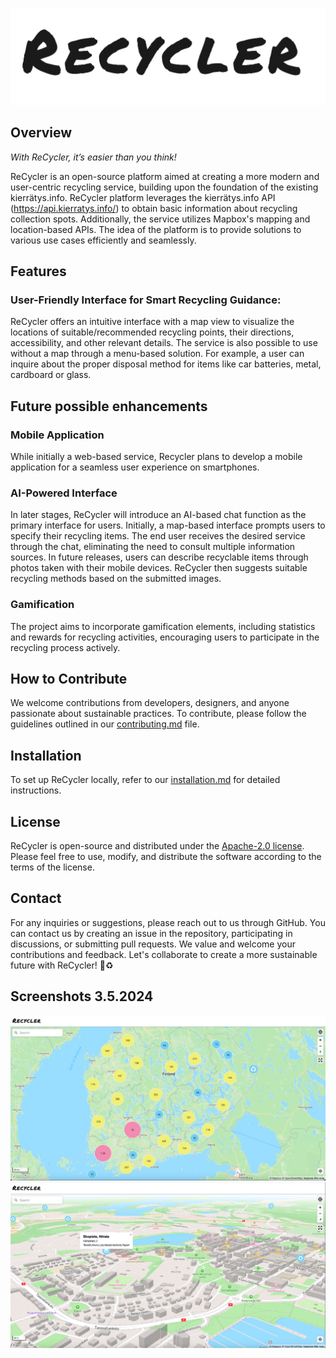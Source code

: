 ![recycler-logo](images/recycler_logo.png)

## Overview

_With ReCycler, it’s easier than you think!_

ReCycler is an open-source platform aimed at creating a more modern and user-centric recycling service, building upon the foundation of the existing kierrätys.info. ReCycler platform leverages the kierrätys.info API (https://api.kierratys.info/) to obtain basic information about recycling collection spots. Additionally, the service utilizes Mapbox's mapping and location-based APIs. The idea of the platform is to provide solutions to various use cases efficiently and seamlessly.
## Features
### User-Friendly Interface for Smart Recycling Guidance:
ReCycler offers an intuitive interface with a map view to visualize the locations of suitable/recommended recycling points, their directions, accessibility, and other relevant details. The service is also possible to use without a map through a menu-based solution. For example, a user can inquire about the proper disposal method for items like car batteries, metal, cardboard or glass.
## Future possible enhancements
### Mobile Application
While initially a web-based service, Recycler plans to develop a mobile application for a seamless user experience on smartphones.
### AI-Powered Interface
In later stages, ReCycler will introduce an AI-based chat function as the primary interface for users. Initially, a map-based interface prompts users to specify their recycling items. The end user receives the desired service through the chat, eliminating the need to consult multiple information sources.
In future releases, users can describe recyclable items through photos taken with their mobile devices. ReCycler then suggests suitable recycling methods based on the submitted images.
### Gamification
The project aims to incorporate gamification elements, including statistics and rewards for recycling activities, encouraging users to participate in the recycling process actively.
## How to Contribute
We welcome contributions from developers, designers, and anyone passionate about sustainable practices. To contribute, please follow the guidelines outlined in our [contributing.md](contributing.md) file.
## Installation
To set up ReCycler locally, refer to our [installation.md](installation.md) for detailed instructions.
## License
ReCycler is open-source and distributed under the [Apache-2.0 license](licence.md). Please feel free to use, modify, and distribute the software according to the terms of the license.
## Contact
For any inquiries or suggestions, please reach out to us through GitHub. You can contact us by creating an issue in the repository, participating in discussions, or submitting pull requests. We value and welcome your contributions and feedback.
Let's collaborate to create a more sustainable future with ReCycler! :seedling::recycle:
## Screenshots 3.5.2024
![recycler-screenshot](images/recycler-gui-may2024-finland.png)
![recycler-screenshot](images/recycler-gui-may2024-detailed.png)

